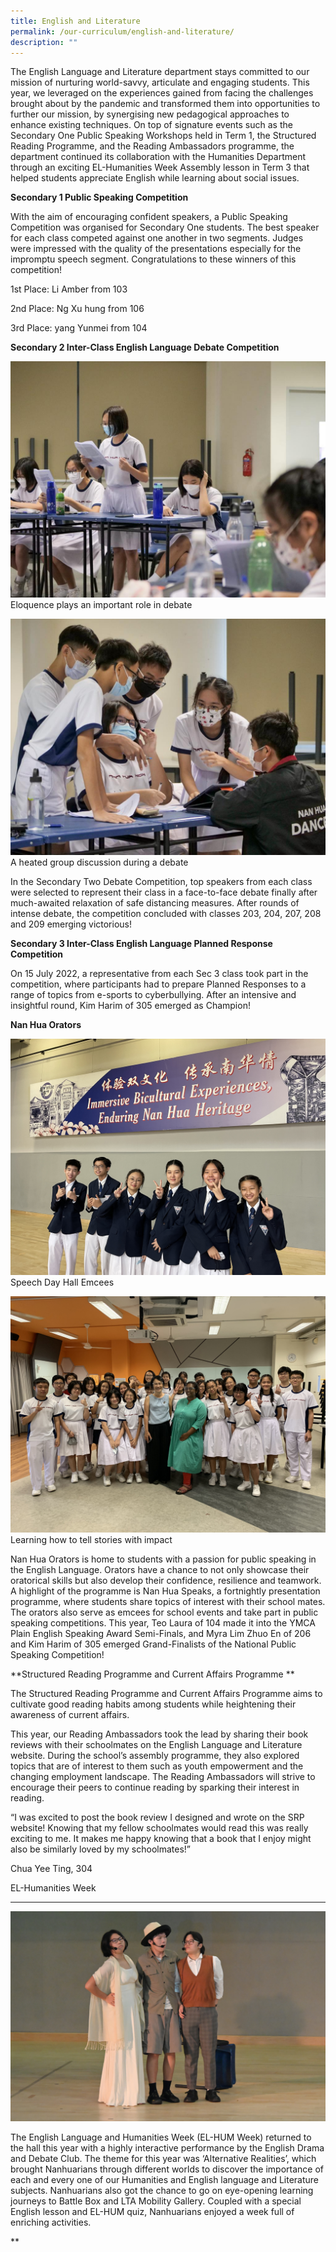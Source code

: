 ```yaml
---
title: English and Literature
permalink: /our-curriculum/english-and-literature/
description: ""
---
```

The English Language and Literature department stays committed to our mission of nurturing world-savvy, articulate and engaging students. This year, we leveraged on the experiences gained from facing the challenges brought about by the pandemic and transformed them into opportunities to further our mission, by synergising new pedagogical approaches to enhance existing techniques. On top of signature events such as the Secondary One Public Speaking Workshops held in Term 1, the Structured Reading Programme, and the Reading Ambassadors programme, the department continued its collaboration with the Humanities Department through an exciting EL-Humanities Week Assembly lesson in Term 3 that helped students appreciate English while learning about social issues. 

  

**Secondary 1 Public Speaking Competition**

  

With the aim of encouraging confident speakers, a Public Speaking Competition was organised for Secondary One students. The best speaker for each class competed against one another in two segments. Judges were impressed with the quality of the presentations especially for the impromptu speech segment. Congratulations to these winners of this competition!

1st Place: Li Amber from 103

2nd Place: Ng Xu hung from 106

3rd Place: yang Yunmei from 104

**Secondary 2 Inter-Class English Language Debate Competition**

![](/images/EL3.jpeg)
Eloquence plays an important role in debate

![](/images/EL4.jpeg)
A heated group discussion during a debate

In the Secondary Two Debate Competition, top speakers from each class were selected to represent their class in a face-to-face debate finally after much-awaited relaxation of safe distancing measures. After rounds of intense debate, the competition concluded with classes 203, 204, 207, 208 and 209 emerging victorious!

**Secondary 3 Inter-Class English Language Planned Response Competition**

On 15 July 2022, a representative from each Sec 3 class took part in the competition, where participants had to prepare Planned Responses to a range of topics from e-sports to cyberbullying. After an intensive and insightful round, Kim Harim of 305 emerged as Champion!

**Nan Hua Orators** 

![](/images/EL1.jpg)
Speech Day Hall Emcees

![](/images/EL2.jpg)
Learning how to tell stories with impact

Nan Hua Orators is home to students with a passion for public speaking in the English Language. Orators have a chance to not only showcase their oratorical skills but also develop their confidence, resilience and teamwork. A highlight of the programme is Nan Hua Speaks, a fortnightly presentation programme, where students share topics of interest with their school mates. The orators also serve as emcees for school events and take part in public speaking competitions. This year, Teo Laura of 104 made it into the YMCA Plain English Speaking Award 
Semi-Finals, and Myra Lim Zhuo En of 206 and Kim Harim of 305 emerged Grand-Finalists of the National Public Speaking Competition!

**Structured Reading Programme and Current Affairs Programme 
**
 
The Structured Reading Programme and Current Affairs Programme aims to cultivate good reading habits among students while heightening their awareness of current affairs. 

This year, our Reading Ambassadors took the lead by sharing their book reviews with their schoolmates on the English Language and Literature website. During the school’s assembly programme, they also explored topics that are of interest to them such as youth empowerment and the changing employment landscape. The Reading Ambassadors will strive to encourage their peers to continue reading by sparking their interest in reading. 

  
“I was excited to post the book review I designed and wrote on the SRP website! Knowing that my fellow schoolmates would read this was really exciting to me. It makes me happy knowing that a book that I enjoy might also be similarly loved by my schoolmates!” 

Chua Yee Ting, 304

EL-Humanities Week 
****
![](/images/EL5.jpg)

The English Language and Humanities Week (EL-HUM Week) returned to the hall this year with a highly interactive performance by the English Drama and Debate Club. The theme for this year was ‘Alternative Realities’, which brought Nanhuarians through different worlds to discover the importance of each and every one of our Humanities and English language and Literature subjects. Nanhuarians also got the chance to go on eye-opening learning journeys to Battle Box and LTA Mobility Gallery. Coupled with a special English lesson and EL-HUM quiz, Nanhuarians enjoyed a week full of enriching activities.



  
**